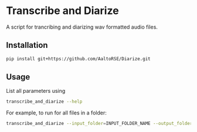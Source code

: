 # Transcribe and Diarize

A script for trancribing and diarizing wav formatted audio files.

## Installation

``` bash
pip install git+https://github.com/AaltoRSE/Diarize.git
```

## Usage

List all parameters using 

``` bash
transcribe_and_diarize --help
```

For example, to run for all files in a folder:

``` bash
transcribe_and_diarize --input_folder=INPUT_FOLDER_NAME --output_folder=OUTPUT_FOLDER_NAME --hugging_face_token YOUR_TOKEN
```

